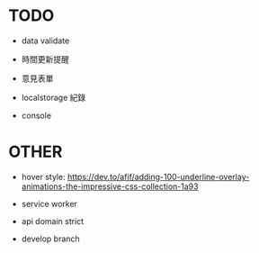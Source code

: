 # TODO

- data validate

- 時間更新提醒

- 意見表單

- localstorage 紀錄

- console

# OTHER

- hover style: https://dev.to/afif/adding-100-underline-overlay-animations-the-impressive-css-collection-1a93

- service worker

- api domain strict

- develop branch
